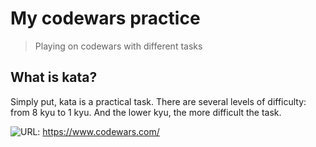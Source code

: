 # My codewars practice
> Playing on codewars with different tasks


## What is kata?
Simply put, kata is a practical task. There are several levels of difficulty: from 8 kyu to 1 kyu. And the lower kyu, the more difficult the task.

![URL](https://i.imgur.com/jK2g8rN.png): https://www.codewars.com/
